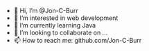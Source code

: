 - 👋 Hi, I’m @Jon-C-Burr
- 👀 I’m interested in web development
- 🌱 I’m currently learning Java
- 💞️ I’m looking to collaborate on ...
- 📫 How to reach me: github.com/Jon-C-Burr

<!---
Jon-C-Burr/Jon-C-Burr is a ✨ special ✨ repository because its `README.md` (this file) appears on your GitHub profile.
You can click the Preview link to take a look at your changes.
--->
